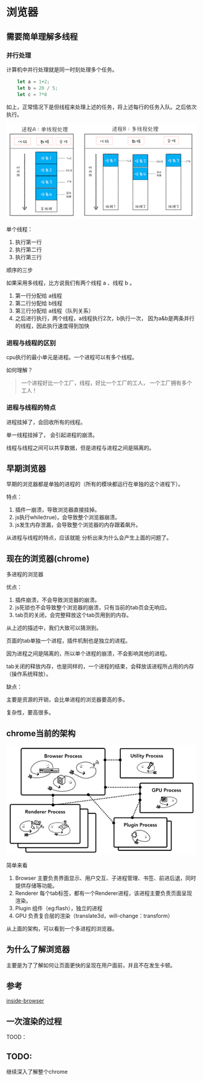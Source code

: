 # 浏览器

## 需要简单理解多线程

### 并行处理

计算机中并行处理就是同一时刻处理多个任务。

```javascript
    let a = 1+2;
    let b = 20 / 5;
    let c = 7*8
```
如上，正常情况下是但线程来处理上述的任务，将上述每行的任务入队。之后依次执行。

![图线程图](https://github.com/skyujilong/notebook/blob/master/src/process.png)

单个线程：
1. 执行第一行
1. 执行第二行
1. 执行第三行

顺序的三步


如果采用多线程，比方说我们有两个线程 a 、线程 b 。
1. 第一行分配给 a线程
1. 第二行分配给 b线程
1. 第三行分配给 a线程（队列关系）
1. 之后进行执行，两个线程，a线程执行2次，b执行一次， 因为a&b是两条并行的线程，因此执行速度得到加快



### 进程与线程的区别

cpu执行的最小单元是进程。一个进程可以有多个线程。

如何理解？
> 一个进程好比一个工厂，线程，好比一个工厂的工人， 一个工厂拥有多个工人！

### 进程与线程的特点
进程挂掉了，会回收所有的线程。

单一线程挂掉了， 会引起进程的崩溃。

线程与线程之间可以共享数据，但是进程与进程之间是隔离的。

## 早期浏览器

早期的浏览器都是单独的进程的（所有的模块都运行在单独的这个进程下）。

特点：

1. 插件一崩溃，导致浏览器直接挂掉。
1. js执行while(true)，会导致整个浏览器崩溃。
1. js发生内存泄漏，会导致整个浏览器的内存跟着飙升。

从进程与线程的特点，应该就能 分析出来为什么会产生上面的问题了。

## 现在的浏览器(chrome)

多进程的浏览器

优点：
1. 插件崩溃，不会导致浏览器的崩溃。
1. js死锁也不会导致整个浏览器的崩溃，只有当前的tab页会无响应。
1. tab页的关闭，会完整释放这个tab页用到的内存。

从上述的描述中，我们大致可以猜测到。

页面的tab单独一个进程，插件机制也是独立的进程。

因为进程之间是隔离的，所以单个进程的崩溃，不会影响其他的进程。

tab关闭的释放内存，也是同样的，一个进程的结束，会释放该进程所占用的内存（操作系统释放）。

缺点：

主要是资源的开销，会比单进程的浏览器要高的多。

复杂性，要高很多。

## chrome当前的架构

![浏览器架构图](https://github.com/skyujilong/notebook/blob/master/src/browser-arch2.png)

简单来看
 
1. Browser 主要负责界面显示、用户交互、子进程管理、书签、前进后退，同时提供存储等功能。
1. Renderer 每个tab标签，都有一个Renderer进程，该进程主要负责页面呈现渲染。
1. Plugin 组件（eg:flash），独立的进程
1. GPU 负责复合层的渲染（translate3d，will-change：transform）

从上面的架构，可以看到一个多进程的浏览器。

## 为什么了解浏览器

主要是为了了解如何让页面更快的呈现在用户面前，并且不在发生卡顿。

## 参考
[inside-browser](https://developers.google.com/web/updates/2018/09/inside-browser-part1)

## 一次渲染的过程

TOOD：

## TODO:
继续深入了解整个chrome